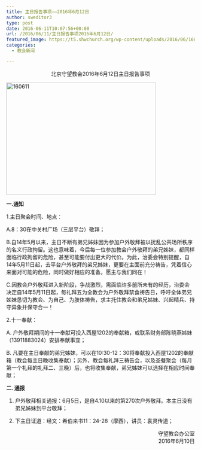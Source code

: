 ```yaml
---
title: 主日报告事项——2016年6月12日
author: sweditor3
type: post
date: 2016-06-11T10:07:56+00:00
url: /2016/06/11/主日报告事项2016年6月12日/
featured_image: https://t5.shwchurch.org/wp-content/uploads/2016/06/160611-400x288.jpg
categories:
  - 教会新闻

---
```

<p style="text-align: center;">
  北京守望教会2016年6月12日主日报告事项
</p>

<!--more-->

<img class="aligncenter size-full wp-image-13993" src="http://t5.shwchurch.org/wp-content/uploads/2016/06/160611.jpg" alt="160611" width="400" height="300" />

**一.通知**

1.主日聚会时间、地点：

A.8：30在中关村广场（三层平台）敬拜；

B.自14年5月以来，主日不断有弟兄姊妹因为参加户外敬拜被以扰乱公共场所秩序的名义行政拘留。这也意味着，今后每一位参加教会户外敬拜的弟兄姊妹，都同样面临行政拘留的危险，甚至可能要付出更大的代价。为此，治委会特别提醒，自14年5月11日起，去平台户外敬拜的弟兄姊妹，更要在主面前充分祷告，凭着信心来面对可能的危险，同时做好相应的准备。愿主与我们同在！

C.因教会户外敬拜进入新阶段，争战激烈，需面临许多前所未有的经历，治委会决定自14年5月11日起，每礼拜五为全教会为户外敬拜禁食祷告日，呼吁全体弟兄姊妹恳切为教会、为自己、为肢体祷告，求主托住教会和弟兄姊妹、兴起精兵、持守异象并保守合一！

2.十一奉献：
  
A. 户外敬拜期间的十一奉献可投入西屋1202的奉献箱，或联系财务部陈晓燕姊妹（13911883024）安排奉献事宜；

B. 凡要在主日奉献的弟兄姊妹，可以在10:30-12：30将奉献投入西屋1202的奉献箱（教会每主日晚收集奉献）；另外，教会每礼拜三祷告会，以及圣餐聚会（每月第一个礼拜的礼拜二、三晚）后，也将收集奉献，弟兄姊妹可以选择在相应时间奉献；

**二. 通报**
  
1. 户外敬拜相关通报：6月5日，是自4.10以来的第270次户外敬拜。本主日没有弟兄姊妹到平台敬拜；

2. 下主日证道：经文：希伯来书11：24-28（摩西），讲员：袁灵传道；

<p style="text-align: right;">
  守望教会办公室<br /> 2016年6月10日
</p>